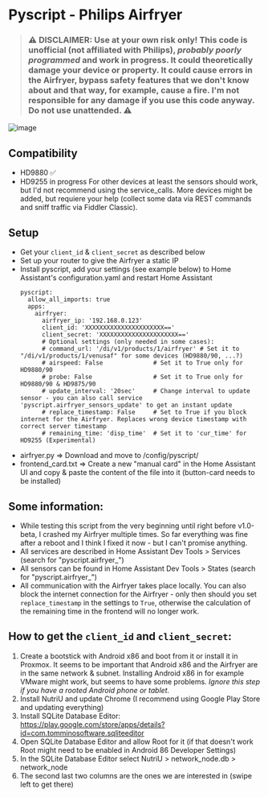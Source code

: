 # Pyscript - Philips Airfryer

> ### :warning: **DISCLAIMER: Use at your own risk only! This code is unofficial (not affiliated with Philips), _probably poorly programmed_ and work in progress. It could theoretically damage your device or property. It could cause errors in the Airfryer, bypass safety features that we don't know about and that way, for example, cause a fire. I'm not responsible for any damage if you use this code anyway. Do not use unattended.** :warning:

<img alt="image" src="https://github.com/noxhirsch/Pyscript-Philips-Airfryer/assets/30938717/93ffddc8-aae4-4a8f-b554-a6a98ffc0a8f">

## Compatibility
- HD9880 ✅
- HD9255 in progress
For other devices at least the sensors should work, but I'd not recommend using the service_calls.
More devices might be added, but requiere your help (collect some data via REST commands and sniff traffic via Fiddler Classic).

## Setup
- Get your `client_id` & `client_secret` as described below
- Set up your router to give the Airfryer a static IP
- Install pyscript, add your settings (see example below) to Home Assistant's configuration.yaml and restart Home Assistant
  ```
  pyscript:
    allow_all_imports: true
    apps:
      airfryer:
        airfryer_ip: '192.168.0.123'
        client_id: 'XXXXXXXXXXXXXXXXXXXXXX=='
        client_secret: 'XXXXXXXXXXXXXXXXXXXXXX=='
        # Optional settings (only needed in some cases):
        # command_url: '/di/v1/products/1/airfryer' # Set it to "/di/v1/products/1/venusaf" for some devices (HD9880/90, ...?)
        # airspeed: False              # Set it to True only for HD9880/90
        # probe: False                 # Set it to True only for HD9880/90 & HD9875/90
        # update_interval: '20sec'     # Change interval to update sensor - you can also call service 'pyscript.airfryer_sensors_update' to get an instant update
        # replace_timestamp: False     # Set to True if you block internet for the Airfryer. Replaces wrong device timestamp with correct server timestamp
        # remaining_time: 'disp_time'  # Set it to 'cur_time' for HD9255 (Experimental)
  ```
- airfryer.py => Download and move to /config/pyscript/ 
- frontend_card.txt => Create a new "manual card" in the Home Assistant UI and copy & paste the content of the file into it (button-card needs to be installed)


## Some information:
- While testing this script from the very beginning until right before v1.0-beta, I crashed my Airfryer multiple times. So far everything was fine after a reboot and I think I fixed it now - but I can't promise anything.
- All services are described in Home Assistant Dev Tools > Services (search for "pyscript.airfryer_")
- All sensors can be found in Home Assistant Dev Tools > States (search for "pyscript.airfryer_")
- All communication with the Airfryer takes place locally. You can also block the internet connection for the Airfryer - only then should you set `replace_timestamp` in the settings to `True`, otherwise the calculation of the remaining time in the frontend will no longer work.

## How to get the `client_id` and `client_secret`:
1. Create a bootstick with Android x86 and boot from it or install it in Proxmox. It seems to be important that Android x86 and the Airfryer are in the same network & subnet. Installing Android x86 in for example VMware might work, but seems to have some problems. *Ignore this step if you have a rooted Android phone or tablet.*
2. Install NutriU and update Chrome (I recommend using Google Play Store and updating everything)
3. Install SQLite Database Editor: https://play.google.com/store/apps/details?id=com.tomminosoftware.sqliteeditor
4. Open SQLite Database Editor and allow Root for it (if that doesn't work Root might need to be enabled in Android 86 Developer Settings)
5. In the SQLite Database Editor select NutriU > network_node.db > network_node
6. The second last two columns are the ones we are interested in (swipe left to get there)
